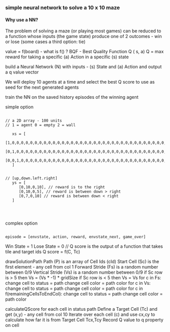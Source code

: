 ### simple neural network to solve a 10 x 10 maze

#### Why use a NN?
The problem of solving a maze (or playing most games) can be reduced to a function whose inputs (the game state) produce one of 2 outcomes - win or lose (some cases a third option: tie)

value = f(board) - what is f() ?
BQF - Best Quality Function 
Q ( s, a) 
Q = max reward for taking a specific (a) Action in a specific (s) state

build a Neural Network (N) with inputs -  (s) State and (a) Action and output a q value vector

We will deploy 10 agents at a time and select the best Q score to 
use as seed for the next generated agents

train the NN on the saved history episodes of the winning agent

simple option
```

// a 2D array - 100 units
// 1 = agent 0 = empty 2 = wall

   xs = [
      [1,0,0,0,0,0,0,0,0,0,0,0,0,0,0,0,0,0,0,0,0,0,0,0,0,0,0,0,0,0,0,0,0,0,0,0,0,0,0,0,0,0,0,0,0,0,0,0,0,0,0,0,0,0,0,0,0,0,0,0,0,0,0,0,0,0,0,0,0,0,0,0,0,0,0,0,0,0,0,0,0,0,0,0,0,0,0,0,0,0,0,0,0,0,0,0,0,0,0,0],
      [0,1,0,0,0,0,0,0,0,0,0,0,0,0,0,0,0,0,0,0,0,0,0,0,0,0,0,0,0,0,0,0,0,0,0,0,0,0,0,0,0,0,0,0,0,0,0,0,0,0,0,0,0,0,0,0,0,0,0,0,0,0,0,0,0,0,0,0,0,0,0,0,0,0,0,0,0,0,0,0,0,0,0,0,0,0,0,0,0,0,0,0,0,0,0,0,0,0,0,0],
      [0,0,1,0,0,0,0,0,0,0,0,0,0,0,0,0,0,0,0,0,0,0,0,0,0,0,0,0,0,0,0,0,0,0,0,0,0,0,0,0,0,0,0,0,0,0,0,0,0,0,0,0,0,0,0,0,0,0,0,0,0,0,0,0,0,0,0,0,0,0,0,0,0,0,0,0,0,0,0,0,0,0,0,0,0,0,0,0,0,0,0,0,0,0,0,0,0,0,0,0]
   ]


// [up,down.left.right]
   ys = [
      [0,10,0,10], // reward is to the right
      [0,10,0,5], // reward is between down > right
      [0,7,0,10] // reward is between down < right 
   ]




```

complex option

```

episode = [envstate, action, reward, envstate_next, game_over]

```



Win State = 1
Lose State = 0
// Q score is the output of a function that takes tile and target ids
Q score = f(C, Tc) 

drawSolutionPath
 Path (P) is an array of Cell Ids (cId)
 Start Cell (Sc) is the first element - any cell from col 1
 Forward Stride (Fs) is a random number between 0/9
 Vertical Stride (Vs) is a random number between 0/9
    if Sc row is > 5  then Vs = (Vs * -1) * gridSize
    if Sc row is < 5 then Vs = Vs
 for c in Fs:
    change cell to status = path
    change cell color = path color
 for c in Vs:
    change cell to status = path
    change cell color = path color
 for c in f(remainingCellsToEndCol):
    change cell to status = path
    change cell color = path color
 
calculateQScore for each cell in status path
 Define a Target Cell (Tc) and get (x,y) - any cell from col 10
 Iterate over each cell (c) and use cx,cy to calculate how far it is from Target Cell Tcx,Tcy
 Record Q value to q property on cell




 